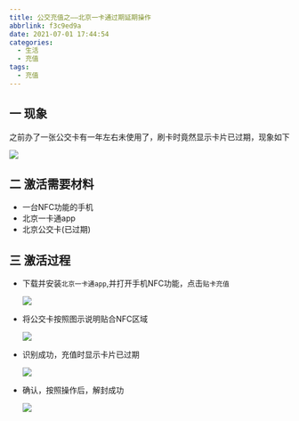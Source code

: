 ```yaml
---
title: 公交充值之——北京一卡通过期延期操作
abbrlink: f3c9ed9a
date: 2021-07-01 17:44:54
categories:
  - 生活
  - 充值
tags:
  - 充值
---
```

## 一 现象

之前办了一张公交卡有一年左右未使用了，刷卡时竟然显示卡片已过期，现象如下

![][1]
<!--more-->

## 二 激活需要材料

* 一台NFC功能的手机
* 北京一卡通app
* 北京公交卡(已过期)

## 三 激活过程

* 下载并安装`北京一卡通app`,并打开手机NFC功能，点击`贴卡充值`

  ![][2]

* 将公交卡按照图示说明贴合NFC区域

  ![][3]
  
* 识别成功，充值时显示卡片已过期

  ![][1]

* 确认，按照操作后，解封成功

  ![][4]


[1]: https://cdn.jsdelivr.net/gh/PGzxc/CDN@master/blog-life/bjgj_buscard_expired.jpg
[2]: https://cdn.jsdelivr.net/gh/PGzxc/CDN@master/blog-life/bjgj_buscard_homepage.jpg
[3]: https://cdn.jsdelivr.net/gh/PGzxc/CDN@master/blog-life/bjgj_buscard-rechange.jpg
[4]: https://cdn.jsdelivr.net/gh/PGzxc/CDN@master/blog-life/bjgj-buscard-unseal.jpg

